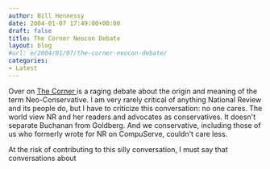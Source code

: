 ```yaml
---
author: Bill Hennessy
date: 2004-01-07 17:49:00+00:00
draft: false
title: The Corner Neocon Debate
layout: blog
#url: e/2004/01/07/the-corner-neocon-debate/
categories:
- Latest
---
```


Over on [The Corner ](https://www.nationalreview.com/thecorner/corner.asp)is a raging debate about the origin and meaning of the term Neo-Conservative. I am very rarely critical of anything National Review and its people do, but I have to criticize this conversation: no one cares. The world view NR and her readers and advocates as conservatives. It doesn't separate Buchanan from Goldberg. And we conservative, including those of us who formerly wrote for NR on CompuServe, couldn't care less.

At the risk of contributing to this silly conversation, I must say that conversations about 
